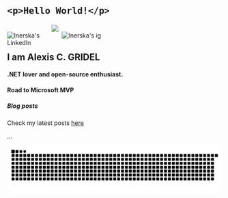 
## <pre>&lt;p&gt;Hello World!&lt;/p&gt;</pre>

[<img align="right" width="400" src="https://github-readme-stats.vercel.app/api?username=Inerska&show_icons=true"/>](https://github.com/Inerska/)
<a href="https://www.linkedin.com/in/alexis-gridel/">
  <img align="left" alt="Inerska's LinkedIn" width="128px" src="https://img.shields.io/badge/-LinkedIn-0e76a8?style=flat-square&logo=Linkedin&logoColor=white" />
</a>
<a href="https://www.instagram.com/alexiis.gdl/">
  <img align="left" alt="Inerska's ig" width="128px" src="https://img.shields.io/badge/-Instagram-e4405f?style=flat-square&logo=Instagram&logoColor=white" />
</a>
<br />


## I am Alexis C. GRIDEL
#### .NET lover and open-source enthusiast.
#### Road to Microsoft MVP

##### Blog posts

Check my latest posts [here](https://agdl.dev)
<!--START_SECTION:feed-->
...
<!--END_SECTION:feed-->

![onon-alexandre-est-la](https://github.com/Inerska/Inerska/blob/output/github-contribution-grid-snake.svg)

